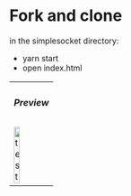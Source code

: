# Fork and clone
in the simplesocket directory:
<ul>
  <li>yarn start</li>
  <li>open index.html</li>
 </ul>
 
  <table >
    <tbody>
      <tr>
          <th align="left" height="8"><h5>Preview</h5></th>
      </tr>
      <tr>
        <td align="left">
          <img src="https://user-images.githubusercontent.com/59180399/90548172-91f0b900-e15a-11ea-8cb0-263480463399.png" title="test" alt="test" width="40%" height="25%">
        </td>
      </tr>
    </tbody>
  </table>
